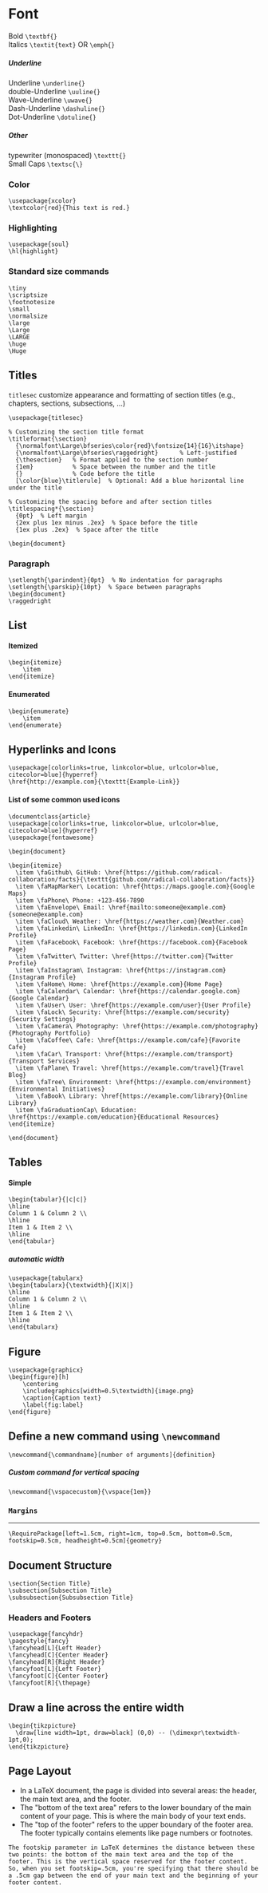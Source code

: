 # Font 

Bold `\textbf{}`  
Italics `\textit{text}` OR `\emph{}`  

##### Underline
Underline `\underline{}`  
double-Underline `\uuline{}`  
Wave-Underline `\uwave{}`  
Dash-Underline `\dashuline{}`    
Dot-Underline `\dotuline{}`

##### Other
typewriter (monospaced) `\texttt{}`  
Small Caps `\textsc{\}`

### Color
```
\usepackage{xcolor}  
\textcolor{red}{This text is red.}
```

### Highlighting
```
\usepackage{soul}   
\hl{highlight}
```

### Standard size commands
```
\tiny        
\scriptsize        
\footnotesize        
\small        
\normalsize        
\large        
\Large        
\LARGE        
\huge        
\Huge        
```

## Titles  
`titlesec` customize appearance and formatting of section titles (e.g., chapters, sections, subsections, ...)  
```
\usepackage{titlesec}

% Customizing the section title format
\titleformat{\section}
  {\normalfont\Large\bfseries\color{red}\fontsize{14}{16}\itshape}   
  {\normalfont\Large\bfseries\raggedright}      % Left-justified
  {\thesection}   % Format applied to the section number
  {1em}           % Space between the number and the title
  {}              % Code before the title
  [\color{blue}\titlerule]  % Optional: Add a blue horizontal line under the title

% Customizing the spacing before and after section titles
\titlespacing*{\section}
  {0pt}  % Left margin
  {2ex plus 1ex minus .2ex}  % Space before the title
  {1ex plus .2ex}  % Space after the title

\begin{document}
```

### Paragraph
```
\setlength{\parindent}{0pt}  % No indentation for paragraphs
\setlength{\parskip}{10pt}  % Space between paragraphs
\begin{document}
\raggedright
```


## List
#### Itemized 
```
\begin{itemize}
    \item 
\end{itemize}
```
#### Enumerated
```
\begin{enumerate}
    \item 
\end{enumerate}
```

## Hyperlinks and Icons
```
\usepackage[colorlinks=true, linkcolor=blue, urlcolor=blue, citecolor=blue]{hyperref}
\href{http://example.com}{\texttt{Example-Link}}
```

#### List of some common used icons
```
\documentclass{article}
\usepackage[colorlinks=true, linkcolor=blue, urlcolor=blue, citecolor=blue]{hyperref}
\usepackage{fontawesome}

\begin{document}

\begin{itemize}
  \item \faGithub\ GitHub: \href{https://github.com/radical-collaboration/facts}{\texttt{github.com/radical-collaboration/facts}}
  \item \faMapMarker\ Location: \href{https://maps.google.com}{Google Maps}
  \item \faPhone\ Phone: +123-456-7890
  \item \faEnvelope\ Email: \href{mailto:someone@example.com}{someone@example.com}
  \item \faCloud\ Weather: \href{https://weather.com}{Weather.com}
  \item \faLinkedin\ LinkedIn: \href{https://linkedin.com}{LinkedIn Profile}
  \item \faFacebook\ Facebook: \href{https://facebook.com}{Facebook Page}
  \item \faTwitter\ Twitter: \href{https://twitter.com}{Twitter Profile}
  \item \faInstagram\ Instagram: \href{https://instagram.com}{Instagram Profile}
  \item \faHome\ Home: \href{https://example.com}{Home Page}
  \item \faCalendar\ Calendar: \href{https://calendar.google.com}{Google Calendar}
  \item \faUser\ User: \href{https://example.com/user}{User Profile}
  \item \faLock\ Security: \href{https://example.com/security}{Security Settings}
  \item \faCamera\ Photography: \href{https://example.com/photography}{Photography Portfolio}
  \item \faCoffee\ Cafe: \href{https://example.com/cafe}{Favorite Cafe}
  \item \faCar\ Transport: \href{https://example.com/transport}{Transport Services}
  \item \faPlane\ Travel: \href{https://example.com/travel}{Travel Blog}
  \item \faTree\ Environment: \href{https://example.com/environment}{Environmental Initiatives}
  \item \faBook\ Library: \href{https://example.com/library}{Online Library}
  \item \faGraduationCap\ Education: \href{https://example.com/education}{Educational Resources}
\end{itemize}

\end{document}
```


## Tables
#### Simple
```
\begin{tabular}{|c|c|}
\hline
Column 1 & Column 2 \\
\hline
Item 1 & Item 2 \\
\hline
\end{tabular}
```
 
##### automatic width
```
\usepackage{tabularx}
\begin{tabularx}{\textwidth}{|X|X|}
\hline
Column 1 & Column 2 \\
\hline
Item 1 & Item 2 \\
\hline
\end{tabularx}

```

## Figure
```
\usepackage{graphicx}
\begin{figure}[h]
    \centering
    \includegraphics[width=0.5\textwidth]{image.png}
    \caption{Caption text}
    \label{fig:label}
\end{figure}
```



## Define a new command using `\newcommand`  
```
\newcommand{\commandname}[number of arguments]{definition}
```

##### Custom command for vertical spacing
```
\newcommand{\vspacecustom}{\vspace{1em}} 
```


### `Margins`
---
```
\RequirePackage[left=1.5cm, right=1cm, top=0.5cm, bottom=0.5cm, footskip=0.5cm, headheight=0.5cm]{geometry}
```

## Document Structure
```
\section{Section Title}
\subsection{Subsection Title}
\subsubsection{Subsubsection Title}
```

### Headers and Footers
```
\usepackage{fancyhdr}
\pagestyle{fancy}
\fancyhead[L]{Left Header}
\fancyhead[C]{Center Header}
\fancyhead[R]{Right Header}
\fancyfoot[L]{Left Footer}
\fancyfoot[C]{Center Footer}
\fancyfoot[R]{\thepage}
```

## Draw a line across the entire width
```
\begin{tikzpicture}
  \draw[line width=1pt, draw=black] (0,0) -- (\dimexpr\textwidth-1pt,0);
\end{tikzpicture}
```

## Page Layout
- In a LaTeX document, the page is divided into several areas: the header, the main text area, and the footer.
- The "bottom of the text area" refers to the lower boundary of the main content of your page. This is where the main body of your text ends.
- The "top of the footer" refers to the upper boundary of the footer area. The footer typically contains elements like page numbers or footnotes.
```
The footskip parameter in LaTeX determines the distance between these two points: the bottom of the main text area and the top of the footer. This is the vertical space reserved for the footer content.
So, when you set footskip=.5cm, you're specifying that there should be a .5cm gap between the end of your main text and the beginning of your footer content.
```


